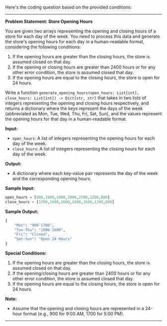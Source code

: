 Here's the coding question based on the provided conditions:

---

**Problem Statement: Store Opening Hours**

You are given two arrays representing the opening and closing hours of a store for each day of the week. You need to process this data and generate the store's opening hours for each day in a human-readable format, considering the following conditions:

1. If the opening hours are greater than the closing hours, the store is assumed closed on that day.
2. If the opening or closing hours are greater than 2400 hours or for any other error condition, the store is assumed closed that day.
3. If the opening hours are equal to the closing hours, the store is open for 24 hours.

Write a function `generate_opening_hours(open_hours: List[int], close_hours: List[int]) -> Dict[str, str]` that takes in two lists of integers representing the opening and closing hours respectively, and returns a dictionary where the keys represent the days of the week (abbreviated as Mon, Tue, Wed, Thu, Fri, Sat, Sun), and the values represent the opening hours for that day in a human-readable format.

**Input:**
- `open_hours`: A list of integers representing the opening hours for each day of the week.
- `close_hours`: A list of integers representing the closing hours for each day of the week.

**Output:**
- A dictionary where each key-value pair represents the day of the week and the corresponding opening hours.

**Sample Input:**
```python
open_hours = [900,1000,1000,1000,2700,1200,800]
close_hours = [1700,1600,1600,1600,1600,1200,800]
```

**Sample Output:**
```python
{
    "Mon": "900-1700",
    "Tue-Thu": "1000-1600",
    "Fri": "Closed",
    "Sat-Sun": "Open 24 Hours"
}
```

**Special Conditions:**
1. If the opening hours are greater than the closing hours, the store is assumed closed on that day.
2. If the opening/closing hours are greater than 2400 hours or for any other error condition, the store is assumed closed that day.
3. If the opening hours are equal to the closing hours, the store is open for 24 hours.

**Note:**
- Assume that the opening and closing hours are represented in a 24-hour format (e.g., 900 for 9:00 AM, 1700 for 5:00 PM).

---
